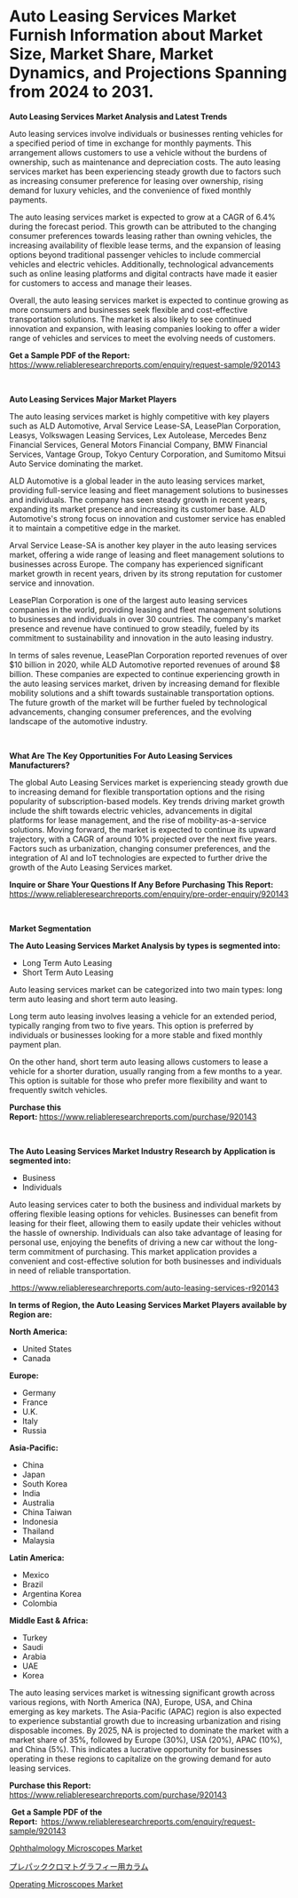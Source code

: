 <p><h1>Auto Leasing Services Market Furnish Information about Market Size, Market Share, Market Dynamics, and Projections Spanning from 2024 to 2031.</h1></p><p><strong>Auto Leasing Services Market Analysis and Latest Trends</strong></p>
<p><p>Auto leasing services involve individuals or businesses renting vehicles for a specified period of time in exchange for monthly payments. This arrangement allows customers to use a vehicle without the burdens of ownership, such as maintenance and depreciation costs. The auto leasing services market has been experiencing steady growth due to factors such as increasing consumer preference for leasing over ownership, rising demand for luxury vehicles, and the convenience of fixed monthly payments.</p><p>The auto leasing services market is expected to grow at a CAGR of 6.4% during the forecast period. This growth can be attributed to the changing consumer preferences towards leasing rather than owning vehicles, the increasing availability of flexible lease terms, and the expansion of leasing options beyond traditional passenger vehicles to include commercial vehicles and electric vehicles. Additionally, technological advancements such as online leasing platforms and digital contracts have made it easier for customers to access and manage their leases.</p><p>Overall, the auto leasing services market is expected to continue growing as more consumers and businesses seek flexible and cost-effective transportation solutions. The market is also likely to see continued innovation and expansion, with leasing companies looking to offer a wider range of vehicles and services to meet the evolving needs of customers.</p></p>
<p><strong>Get a Sample PDF of the Report:&nbsp;</strong> <a href="https://www.reliableresearchreports.com/enquiry/request-sample/920143">https://www.reliableresearchreports.com/enquiry/request-sample/920143</a></p>
<p>&nbsp;</p>
<p><strong>Auto Leasing Services Major Market Players</strong></p>
<p><p>The auto leasing services market is highly competitive with key players such as ALD Automotive, Arval Service Lease-SA, LeasePlan Corporation, Leasys, Volkswagen Leasing Services, Lex Autolease, Mercedes Benz Financial Services, General Motors Financial Company, BMW Financial Services, Vantage Group, Tokyo Century Corporation, and Sumitomo Mitsui Auto Service dominating the market.</p><p>ALD Automotive is a global leader in the auto leasing services market, providing full-service leasing and fleet management solutions to businesses and individuals. The company has seen steady growth in recent years, expanding its market presence and increasing its customer base. ALD Automotive's strong focus on innovation and customer service has enabled it to maintain a competitive edge in the market.</p><p>Arval Service Lease-SA is another key player in the auto leasing services market, offering a wide range of leasing and fleet management solutions to businesses across Europe. The company has experienced significant market growth in recent years, driven by its strong reputation for customer service and innovation.</p><p>LeasePlan Corporation is one of the largest auto leasing services companies in the world, providing leasing and fleet management solutions to businesses and individuals in over 30 countries. The company's market presence and revenue have continued to grow steadily, fueled by its commitment to sustainability and innovation in the auto leasing industry.</p><p>In terms of sales revenue, LeasePlan Corporation reported revenues of over $10 billion in 2020, while ALD Automotive reported revenues of around $8 billion. These companies are expected to continue experiencing growth in the auto leasing services market, driven by increasing demand for flexible mobility solutions and a shift towards sustainable transportation options. The future growth of the market will be further fueled by technological advancements, changing consumer preferences, and the evolving landscape of the automotive industry.</p></p>
<p>&nbsp;</p>
<p><strong>What Are The Key Opportunities For Auto Leasing Services Manufacturers?</strong></p>
<p><p>The global Auto Leasing Services market is experiencing steady growth due to increasing demand for flexible transportation options and the rising popularity of subscription-based models. Key trends driving market growth include the shift towards electric vehicles, advancements in digital platforms for lease management, and the rise of mobility-as-a-service solutions. Moving forward, the market is expected to continue its upward trajectory, with a CAGR of around 10% projected over the next five years. Factors such as urbanization, changing consumer preferences, and the integration of AI and IoT technologies are expected to further drive the growth of the Auto Leasing Services market.</p></p>
<p><strong>Inquire or Share Your Questions If Any Before Purchasing This Report:</strong> <a href="https://www.reliableresearchreports.com/enquiry/pre-order-enquiry/920143">https://www.reliableresearchreports.com/enquiry/pre-order-enquiry/920143</a></p>
<p>&nbsp;</p>
<p><strong>Market Segmentation</strong></p>
<p><strong>The Auto Leasing Services Market Analysis by types is segmented into:</strong></p>
<p><ul><li>Long Term Auto Leasing</li><li>Short Term Auto Leasing</li></ul></p>
<p><p>Auto leasing services market can be categorized into two main types: long term auto leasing and short term auto leasing. </p><p>Long term auto leasing involves leasing a vehicle for an extended period, typically ranging from two to five years. This option is preferred by individuals or businesses looking for a more stable and fixed monthly payment plan.</p><p>On the other hand, short term auto leasing allows customers to lease a vehicle for a shorter duration, usually ranging from a few months to a year. This option is suitable for those who prefer more flexibility and want to frequently switch vehicles.</p></p>
<p><strong>Purchase this Report:&nbsp;</strong><a href="https://www.reliableresearchreports.com/purchase/920143">https://www.reliableresearchreports.com/purchase/920143</a></p>
<p>&nbsp;</p>
<p><strong>The Auto Leasing Services Market Industry Research by Application is segmented into:</strong></p>
<p><ul><li>Business</li><li>Individuals</li></ul></p>
<p><p>Auto leasing services cater to both the business and individual markets by offering flexible leasing options for vehicles. Businesses can benefit from leasing for their fleet, allowing them to easily update their vehicles without the hassle of ownership. Individuals can also take advantage of leasing for personal use, enjoying the benefits of driving a new car without the long-term commitment of purchasing. This market application provides a convenient and cost-effective solution for both businesses and individuals in need of reliable transportation.</p></p>
<p><a href="https://www.reliableresearchreports.com/auto-leasing-services-r920143">&nbsp;https://www.reliableresearchreports.com/auto-leasing-services-r920143</a></p>
<p><strong>In terms of Region, the Auto Leasing Services Market Players available by Region are:</strong></p>
<p>
    <p> <strong> North America: </strong>
        <ul>
            <li>United States</li>
            <li>Canada</li>
        </ul>
        </p> 
    <p> <strong> Europe: </strong>
        <ul>
            <li>Germany</li>
            <li>France</li>
            <li>U.K.</li>
            <li>Italy</li>
            <li>Russia</li>
        </ul>
        </p> 
    <p> <strong> Asia-Pacific: </strong>
        <ul>
            <li>China</li>
            <li>Japan</li>
            <li>South Korea</li>
            <li>India</li>
            <li>Australia</li>
            <li>China Taiwan</li>
            <li>Indonesia</li>
            <li>Thailand</li>
            <li>Malaysia</li>
        </ul>
        </p> 
    <p> <strong> Latin America: </strong>
        <ul>
            <li>Mexico</li>
            <li>Brazil</li>
            <li>Argentina Korea</li>
            <li>Colombia</li>
        </ul>
        </p> 
    <p> <strong> Middle East & Africa: </strong>
        <ul>
            <li>Turkey</li>
            <li>Saudi</li>
            <li>Arabia</li>
            <li>UAE</li>
            <li>Korea</li>
        </ul>
    </p>
    </p>
<p><p>The auto leasing services market is witnessing significant growth across various regions, with North America (NA), Europe, USA, and China emerging as key markets. The Asia-Pacific (APAC) region is also expected to experience substantial growth due to increasing urbanization and rising disposable incomes. By 2025, NA is projected to dominate the market with a market share of 35%, followed by Europe (30%), USA (20%), APAC (10%), and China (5%). This indicates a lucrative opportunity for businesses operating in these regions to capitalize on the growing demand for auto leasing services.</p></p>
<p><strong>Purchase this Report: </strong><a href="https://www.reliableresearchreports.com/purchase/920143">https://www.reliableresearchreports.com/purchase/920143</a></p>
<p>&nbsp;<strong>Get a Sample PDF of the Report:&nbsp;&nbsp;</strong><a href="https://www.reliableresearchreports.com/enquiry/request-sample/920143">https://www.reliableresearchreports.com/enquiry/request-sample/920143</a></p>
<p><strong></strong></p>
<p><p><a href="https://github.com/HenrietteMills1/Market-Research-Report-List-1/blob/main/ophthalmology-microscopes-market.md">Ophthalmology Microscopes Market</a></p><p><a href="https://github.com/DeonBoer2023/Market-Research-Report-List-2/blob/main/7682165173482.md">プレパッククロマトグラフィー用カラム</a></p><p><a href="https://github.com/marthawweekle/Market-Research-Report-List-2/blob/main/operating-microscopes-market.md">Operating Microscopes Market</a></p></p>